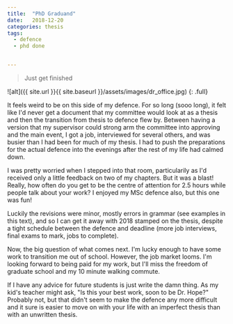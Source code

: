 ```yaml
---
title:  "PhD Graduand"
date:   2018-12-20
categories: thesis
tags:
  - defence
  - phd done


---
```


> Just get finished

![alt]({{ site.url }}{{ site.baseurl }}/assets/images/dr_office.jpg)
{: .full}


It feels weird to be on this side of my defence. For so long (sooo long), it felt like I'd never get a document that my committee would look at as a thesis and then the transition from thesis to defence flew by. Between having a version that my supervisor could strong arm the committee into approving and the main event, I got a job, interviewed for several others, and was busier than I had been for much of my thesis. I had to push the preparations for the actual defence into the evenings after the rest of my life had calmed down.

I was pretty worried when I stepped into that room, particularily as I'd received only a little feedback on two of my chapters. But it was a blast! Really, how often do you get to be the centre of attention for 2.5 hours while people talk about your work? I enjoyed my MSc defence also, but this one was fun! 

Luckily the revisions were minor, mostly errors in grammar (see examples in this text), and so I can get it away with 2018 stamped on the thesis, despite a tight schedule between the defence and deadline (more job interviews, final exams to mark, jobs to complete).
  
Now, the big question of what comes next. I'm lucky enough to have some work to transition me out of school. However, the job market looms. I'm looking forward to being paid for my work, but I'll miss the freedom of graduate school and my 10 minute walking commute. 

If I have any advice for future students is just write the damn thing. As my kid's teacher might ask, "Is this your best work, soon to be Dr. Hope?" Probably not, but that didn't seem to make the defence any more difficult and it sure is easier to move on with your life with an imperfect thesis than with an unwritten thesis. 